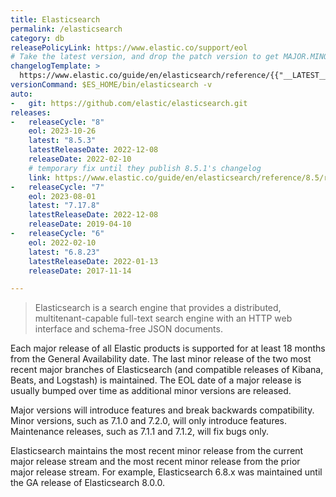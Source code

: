 ```yaml
---
title: Elasticsearch
permalink: /elasticsearch
category: db
releasePolicyLink: https://www.elastic.co/support/eol
# Take the latest version, and drop the patch version to get MAJOR.MINOR
changelogTemplate: >
  https://www.elastic.co/guide/en/elasticsearch/reference/{{"__LATEST__"|split:"."|pop|join:'.'}}/release-notes-__LATEST__.html
versionCommand: $ES_HOME/bin/elasticsearch -v
auto:
-   git: https://github.com/elastic/elasticsearch.git
releases:
-   releaseCycle: "8"
    eol: 2023-10-26
    latest: "8.5.3"
    latestReleaseDate: 2022-12-08
    releaseDate: 2022-02-10
    # temporary fix until they publish 8.5.1's changelog
    link: https://www.elastic.co/guide/en/elasticsearch/reference/8.5/release-notes-8.5.0.html
-   releaseCycle: "7"
    eol: 2023-08-01
    latest: "7.17.8"
    latestReleaseDate: 2022-12-08
    releaseDate: 2019-04-10
-   releaseCycle: "6"
    eol: 2022-02-10
    latest: "6.8.23"
    latestReleaseDate: 2022-01-13
    releaseDate: 2017-11-14

---
```


> Elasticsearch is a search engine that provides a distributed, multitenant-capable full-text search engine with an HTTP web interface and schema-free JSON documents.

Each major release of all Elastic products is supported for at least 18 months from the General Availability date. The last minor release of the two most recent major branches of Elasticsearch (and compatible releases of Kibana, Beats, and Logstash) is maintained. The EOL date of a major release is usually bumped over time as additional minor versions are released.

Major versions will introduce features and break backwards compatibility. Minor versions, such as 7.1.0 and 7.2.0, will only introduce features. Maintenance releases, such as 7.1.1 and 7.1.2, will fix bugs only.

Elasticsearch maintains the most recent minor release from the current major release stream and the most recent minor release from the prior major release stream. For example, Elasticsearch 6.8.x was maintained until the GA release of Elasticsearch 8.0.0.
